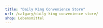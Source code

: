```yaml
---
title: "Daily King Convenience Store"
url: /calgary/daily-king-convenience-store/
shop: Lebensmittel
---
```

